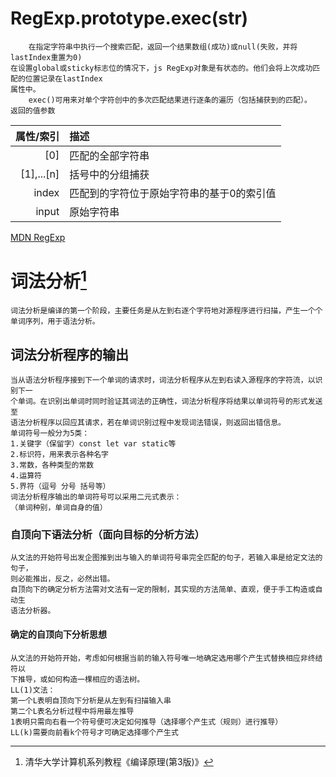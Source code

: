 # RegExp.prototype.exec(str)
        在指定字符串中执行一个搜索匹配，返回一个结果数组(成功)或null(失败，并将lastIndex重置为0)
    在设置global或sticky标志位的情况下，js RegExp对象是有状态的。他们会将上次成功匹配的位置记录在lastIndex
    属性中。
        exec()可用来对单个字符创中的多次匹配结果进行逐条的遍历（包括捕获到的匹配）。
    返回的值参数

| 属性/索引 | 描述 |
-:|:-
| [0] | 匹配的全部字符串 |
| [1],...[n] | 括号中的分组捕获 |
| index | 匹配到的字符位于原始字符串的基于0的索引值 |
| input | 原始字符串 |

[MDN RegExp](https://developer.mozilla.org/zh-CN/docs/Web/JavaScript/Reference/Global_Objects/RegExp/exec)

# 词法分析[^概念来源]
    词法分析是编译的第一个阶段，主要任务是从左到右逐个字符地对源程序进行扫描，产生一个个单词序列，用于语法分析。
## 词法分析程序的输出
    当从语法分析程序接到下一个单词的请求时，词法分析程序从左到右读入源程序的字符流，以识别下一
    个单词。在识别出单词时同时验证其词法的正确性，词法分析程序将结果以单词符号的形式发送至
    语法分析程序以回应其请求，若在单词识别过程中发现词法错误，则返回出错信息。
    单词符号一般分为5类：
    1.关键字（保留字）const let var static等
    2.标识符，用来表示各种名字
    3.常数，各种类型的常数
    4.运算符
    5.界符（逗号 分号 括号等）
    词法分析程序输出的单词符号可以采用二元式表示：
    （单词种别，单词自身的值）
### 自顶向下语法分析（面向目标的分析方法）
    从文法的开始符号出发企图推到出与输入的单词符号串完全匹配的句子，若输入串是给定文法的句子，
    则必能推出，反之，必然出错。
    自顶向下的确定分析方法需对文法有一定的限制，其实现的方法简单、直观，便于手工构造或自动生
    语法分析器。
#### 确定的自顶向下分析思想
    从文法的开始符开始，考虑如何根据当前的输入符号唯一地确定选用哪个产生式替换相应非终结符以
    下推导，或如何构造一棵相应的语法树。
    LL(1)文法：
    第一个L表明自顶向下分析是从左到有扫描输入串
    第二个L表名分析过程中将用最左推导
    1表明只需向右看一个符号便可决定如何推导（选择哪个产生式（规则）进行推导）
    LL(k)需要向前看k个符号才可确定选择哪个产生式

[^概念来源]: 清华大学计算机系列教程《编译原理(第3版)》


    
